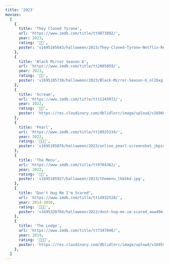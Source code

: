 ```yaml
---
title: '2023'
movies:
  [
    {
      title: 'They Cloned Tyrone',
      url: 'https://www.imdb.com/title/tt9873892/',
      year: 2023,
      rating: '🔪🔪',
      poster: 'v1695105643/halloween/2023/They-Cloned-Tyrone-Netflix-Review-1200x720_ky2nbk.jpg',
    },
    {
      title: 'Black Mirror Season 6',
      url: 'https://www.imdb.com/title/tt2085059/',
      year: 2023,
      rating: '🔪🔪',
      poster: 'v1695105738/halloween/2023/Black-Mirror-Season-6_ol2bxg.jpg',
    },
    {
      title: 'Scream',
      url: 'https://www.imdb.com/title/tt11245972/',
      year: 2022,
      rating: '🔪🔪',
      poster: 'https://res.cloudinary.com/dblidlnrc/image/upload/v1696025841/halloween/2023/scream-2022_nrxl4u.jpg',
    },
    {
      title: 'Pearl',
      url: 'https://www.imdb.com/title/tt18925334/',
      year: 2022,
      rating: '🔪🔪🔪',
      poster: 'v1695105876/halloween/2023/online_pearl-screenshot_jbpicj.jpg',
    },
    {
      title: 'The Menu',
      url: 'https://www.imdb.com/title/tt9764362/',
      year: 2022,
      rating: '🔪🔪',
      poster: 'v1695105927/halloween/2023/themenu_lkb5kd.jpg',
    },
    {
      title: "Don't Hug Me I'm Scared",
      url: 'https://www.imdb.com/title/tt14932528/',
      year: 2014-2016,
      rating: '🔪🔪🔪',
      poster: 'v1695320784/halloween/2023/dont-hug-me-im-scared_aow49m.jpg',
    },
    {
      title: 'The Lodge',
      url: 'https://www.imdb.com/title/tt7347846/',
      year: 2019,
      rating: '🔪🔪🔪',
      poster: 'https://res.cloudinary.com/dblidlnrc/image/upload/v1695921445/halloween/2023/the-lodge_ltjcsx.jpg',
    },
  ]
---
```

